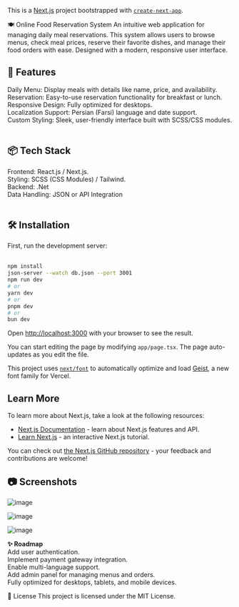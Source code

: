 This is a [Next.js](https://nextjs.org) project bootstrapped with [`create-next-app`](https://nextjs.org/docs/app/api-reference/cli/create-next-app).

🍽️ Online Food Reservation System
An intuitive web application for managing daily meal reservations. This system allows users to browse menus, check meal prices, reserve their favorite dishes, and manage their food orders with ease. Designed with a modern, responsive user interface.

## 🚀 Features
Daily Menu: Display meals with details like name, price, and availability.<br />
Reservation: Easy-to-use reservation functionality for breakfast or lunch.<br />
Responsive Design: Fully optimized for desktops.<br />
Localization Support: Persian (Farsi) language and date support.<br />
Custom Styling: Sleek, user-friendly interface built with SCSS/CSS modules.<br />
<br />
## 📦 Tech Stack
Frontend: React.js / Next.js.<br />
Styling: SCSS (CSS Modules) / Tailwind.<br />
Backend: .Net<br />
Data Handling: JSON or API Integration<br /><br />

## 🛠️ Installation
First, run the development server:<br />
<br />
```bash
npm install
json-server --watch db.json --port 3001
npm run dev 
# or
yarn dev
# or
pnpm dev
# or
bun dev
```

Open [http://localhost:3000](http://localhost:3000) with your browser to see the result.

You can start editing the page by modifying `app/page.tsx`. The page auto-updates as you edit the file.

This project uses [`next/font`](https://nextjs.org/docs/app/building-your-application/optimizing/fonts) to automatically optimize and load [Geist](https://vercel.com/font), a new font family for Vercel.

## Learn More

To learn more about Next.js, take a look at the following resources:

- [Next.js Documentation](https://nextjs.org/docs) - learn about Next.js features and API.
- [Learn Next.js](https://nextjs.org/learn) - an interactive Next.js tutorial.

You can check out [the Next.js GitHub repository](https://github.com/vercel/next.js) - your feedback and contributions are welcome!

## 📷 Screenshots
![image](https://github.com/user-attachments/assets/8283a176-d11b-4d41-ad75-51d2842f5fc0)<br />

![image](https://github.com/user-attachments/assets/a774873b-418c-4033-85d7-3b1c491ed07c)<br />

![image](https://github.com/user-attachments/assets/d359e41d-dc78-41d2-83f0-5e4de86fc944)<br />


<b>✨ Roadmap </b> <br />
 Add user authentication.<br />
 Implement payment gateway integration.<br />
 Enable multi-language support.<br />
 Add admin panel for managing menus and orders.<br />
 Fully optimized for desktops, tablets, and mobile devices.<br />

 📝 License
This project is licensed under the MIT License.


